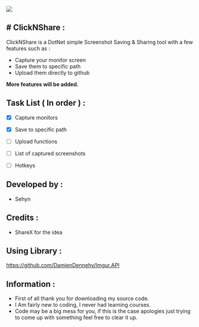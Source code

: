 

![](BorderlandsGOTY_Money/Images/FormPicture.png)



## # ClickNShare :
ClickNShare is a DotNet simple Screenshot Saving & Sharing tool with a few features such as :
* Capture your monitor screen
* Save them to specific path
* Upload them directly to github

**More features will be added.**

## Task List ( In order ) :

- [x] Capture monitors
- [x] Save to specific path
- [ ] Upload functions
- [ ] List of captured screenshots
- [ ] Hotkeys


## Developed by :
* Sehyn

## Credits : 
* ShareX for the idea

## Using Library :
https://github.com/DamienDennehy/Imgur.API

## Information :
* First of all thank you for downloading my source code.
* I Am fairly new to coding, I never had learning courses.
* Code may be a big mess for you, if this is the case apologies just trying to come up with something feel free to clear it up.
